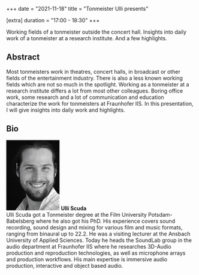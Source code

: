 +++
date = "2021-11-18"
title = "Tonmeister Ulli presents"

[extra]
duration = "17:00 - 18:30"
+++

Working fields of a tonmeister outside the concert hall. Insights into daily work of a tonmeister at a research institute. And a few highlights.

<!-- show more -->

## Abstract

Most tonmeisters work in theatres, concert halls, in broadcast or other fields of the entertainment industry. There is also a less known working fields which are not so much in the spotlight. Working as a tonmeister at a research institute differs a lot from most other colleagues. Boring office work, some research and a lot of communication and education characterize the work for tonmeisters at Fraunhofer IIS. In this presentation, I will give insights into daily work and highlights.

## Bio

<div class="member">
    <div class="profile">
        <img src="scuda.jpg" />
        <b>Ulli Scuda</b>
    </div>
    <span>
        Ulli Scuda got a Tonmeister degree at the Film University Potsdam-Babelsberg where he also got his PhD. His experience covers sound recording, sound design and mixing for various film and music formats, ranging from binaural up to 22.2. He was a visiting lecturer at the Ansbach University of Applied Sciences. Today he heads the SoundLab group in the audio department at Fraunhofer IIS where he researches 3D-Audio production and reproduction technologies, as well as microphone arrays and production workflows. His main expertise is immersive audio production, interactive and object based audio.
    </span>
</div>
